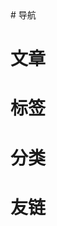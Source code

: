 <link rel="icon" type="image/png" href="https://s2.loli.net/2025/01/30/K52xe81PLsrQH3V.png">
# 导航

# 文章

# 标签

# 分类

# 友链
